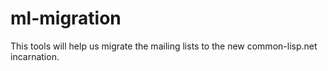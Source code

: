 # ml-migration

This tools will help us migrate the mailing lists to the new
common-lisp.net incarnation.
